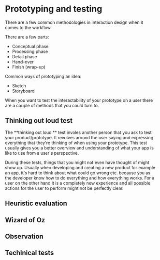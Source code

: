 # Prototyping and testing

There are a few common methodologies in interaction design when it comes to the workflow.

There are a few parts:
* Conceptual phase
* Processing phase
* Detail phase
* Hand-over
* Finish (wrap-up)

Common ways of prototyping an idea:
* Sketch
* Storyboard

When you want to test the interactability of your prototype on a user there are a couple of methods that you could turn to.

## Thinking out loud test
The **thinking out loud ** test involes another person that you ask to test your product/prototype. It revolves around the user saying and expressing everything that they're thinking of when using your prototype. This test usually gives you a better overview and understanding of what your app is like to use from a user's perspective.

During these tests, things that you might not even have thought of might show up. Usually when developing and creating a new product for example an app, it's hard to think about what could go wrong etc. because you as the developer know how to do everything and how everything works. For a user on the other hand it is a completely new experience and all possible actions for the user to perform might not be perfectly clear. 

## Heuristic evaluation

## Wizard of Oz


## Observation

## Techinical tests
